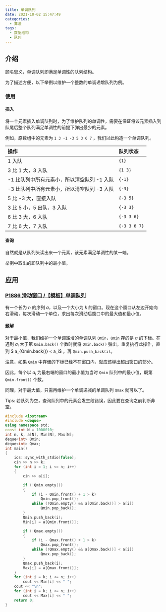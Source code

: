 ```yaml
---
title: 单调队列
date: 2021-10-02 15:47:49
categories:
  - 算法
tags:
  - 数据结构
  - 队列
---
```

## 介绍

顾名思义，单调队列即满足单调性的队列结构。

为了描述方便，以下举例以维护一个整数的单调递增队列为例。

### 使用

#### 插入

将一个元素插入单调队列时，为了维护队列的单调性，需要在保证将该元素插入到队尾后整个队列满足单调性的前提下弹出最少的元素。

例如，原数组中的元素为 `1 3 -1 -3 5 3 6 7` ，我们以此构造一个单调队列。

| 操作                                        | 队列状态     |
| :------------------------------------------ | :----------- |
| 1 入队                                      | `{1}`        |
| 3 比 1 大，3 入队                           | `{1 3}`      |
| -1 比队列中所有元素小，所以清空队列 -1 入队 | `{-1}`       |
| -3 比队列中所有元素小，所以清空队列 -3 入队 | `{-3}`       |
| 5 比 -3 大，直接入队                        | `{-3 5}`     |
| 3 比 5 小，5 出队，3 入队                   | `{-3 3}`     |
| 6 比 3 大，6 入队                           | `{-3 3 6}`   |
| 7 比 6 大，7 入队                           | `{-3 3 6 7}` |

#### 查询

自然就是从队列头读出来一个元素，该元素满足单调性的某一端。

举例中取出的即队列中的最小值。

## 应用

### [**P1886 滑动窗口 /【模板】单调队列**](https://www.luogu.com.cn/problem/P1886)

有一个长为 $n$ 的序列 $a$，以及一个大小为 $k$ 的窗口。现在这个窗口从左边开始向右滑动，每次滑动一个单位，求出每次滑动后窗口中的最大值和最小值。

#### 题解

对于最小值，我们维护一个单调递增的单调队列 `Qmin`，`Qmin` 存的是 $a$ 的下标。在遇到 $a_i$ 大于第 `Qmin.back()` 个数时就将 `Qmin.back()` 弹出。重复执行此操作，直到 $ a_{Qmin.back()} < a_i$ ，再 `Qmin.push_back(i)`。

注意，如果 `Qmin` 中存储的下标已经不在窗口内，就应该弹出超出窗口的部分。

因此，每个以 $a_i$ 为最右端的窗口的最小值为当时 `Qmin` 队列中的最小值，既第 `Qmin.front()` 个数。

同理，对于最大值，只需再维护一个单调递减的单调队列 `Qmax` 就可以了。

Tips: 若队列为空，查询队列中的元素会发生段错误，因此要在查询之前判断非空。

```cpp
#include <iostream>
#include <deque>
using namespace std;
const int N = 1000010;
int n, k, a[N], Min[N], Max[N];
deque<int> Qmin;
deque<int> Qmax;
int main()
{
    ios::sync_with_stdio(false);
    cin >> n >> k;
    for (int i = 1; i <= n; i++)
    {
        cin >> a[i];

        if (!Qmin.empty())
        {
            if (i - Qmin.front() + 1 > k)
                Qmin.pop_front();
            while (!Qmin.empty() && a[Qmin.back()] > a[i])
                Qmin.pop_back();
        }
        Qmin.push_back(i);
        Min[i] = a[Qmin.front()];

        if (!Qmax.empty())
        {
            if (i - Qmax.front() + 1 > k)
                Qmax.pop_front();
            while (!Qmax.empty() && a[Qmax.back()] < a[i])
                Qmax.pop_back();
        }
        Qmax.push_back(i);
        Max[i] = a[Qmax.front()];
    }
    for (int i = k; i <= n; i++)
        cout << Min[i] << " ";
    cout << "\n";
    for (int i = k; i <= n; i++)
        cout << Max[i] << " ";
    return 0;
}
```